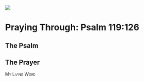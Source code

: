 <img class="intro-right" src="/images/art-paris-psalter.jpg">

<style>
  li {list-style-type: none;}
  p + ul {
    margin-top: -18px;
}
</style>

# Praying Through: Psalm 119:126

## The Psalm

## The Prayer

<div style="font-variant: small-caps;">
My Living Word
</div>
